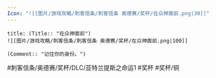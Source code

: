 ```yaml
---
Icon: "![[图片/游戏攻略/刺客信条/刺客信条 奥德赛/奖杯/在众神面前.png|30]]"
---
```

```ad-common-bronze-trophy
title: (Title:: "在众神面前")
![[图片/游戏攻略/刺客信条/刺客信条 奥德赛/奖杯/在众神面前.png|100]]

(Comment:: "记住你的身份。")
```

#刺客信条/奥德赛/奖杯/DLC/亚特兰提斯之命运1 #奖杯 #奖杯/铜
